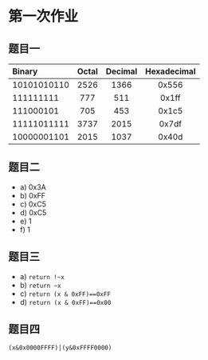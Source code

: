# 第一次作业

## 题目一
|   Binary   |   Octal   |   Decimal   |   Hexadecimal   |
| :------ | :------: | :------: | :------: |
| 10101010110 | 2526 | 1366 | 0x556 |
| 111111111 | 777 | 511 | 0x1ff |
| 111000101 | 705 | 453 | 0x1c5 |
| 11111011111 | 3737 | 2015 | 0x7df |
| 10000001101 | 2015 | 1037 | 0x40d |

## 题目二
- a) 0x3A
- b) 0xFF
- c) 0xC5
- d) 0xC5
- e) 1
- f) 1

## 题目三
- a) `return !~x`
- b) `return ~x`
- c) `return (x & 0xFF)==0xFF`
- d) `return (x & 0xFF)==0x00`

## 题目四
`(x&0x0000FFFF)|(y&0xFFFF0000)`
